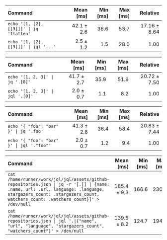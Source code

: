 | Command | Mean [ms] | Min [ms] | Max [ms] | Relative |
|:---|---:|---:|---:|---:|
| `echo '[1, [2], [[3]]]' \| jq 'flatten'` | 42.1 ± 2.6 | 36.6 | 53.7 | 17.16 ± 8.64 |
| `echo '[1, [2], [[3]]]' \| jql '...'` | 2.5 ± 1.2 | 1.5 | 28.0 | 1.00 |

| Command | Mean [ms] | Min [ms] | Max [ms] | Relative |
|:---|---:|---:|---:|---:|
| `echo '[1, 2, 3]' \| jq '.[0]'` | 41.7 ± 2.7 | 35.9 | 51.9 | 20.72 ± 7.50 |
| `echo '[1, 2, 3]' \| jql '.[0]'` | 2.0 ± 0.7 | 1.1 | 8.2 | 1.00 |

| Command | Mean [ms] | Min [ms] | Max [ms] | Relative |
|:---|---:|---:|---:|---:|
| `echo '{ "foo": "bar" }' \| jq '.foo'` | 41.3 ± 2.8 | 36.4 | 58.4 | 20.83 ± 7.44 |
| `echo '{ "foo": "bar" }' \| jql '."foo"'` | 2.0 ± 0.7 | 1.2 | 9.4 | 1.00 |

| Command | Mean [ms] | Min [ms] | Max [ms] | Relative |
|:---|---:|---:|---:|---:|
| `cat /home/runner/work/jql/jql/assets/github-repositories.json \| jq -r '[.[] \| {name: .name, url: .url, language: .language, stargazers_count: .stargazers_count, watchers_count: .watchers_count}]' > /dev/null` | 185.4 ± 9.3 | 166.6 | 230.3 | 1.33 ± 0.10 |
| `cat /home/runner/work/jql/jql/assets/github-repositories.json \| jql '.\|{"name", "url", "language", "stargazers_count", "watchers_count"}' > /dev/null` | 139.5 ± 8.2 | 124.7 | 194.2 | 1.00 |

